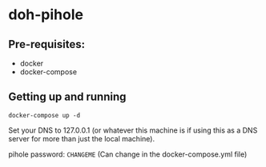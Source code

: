 # doh-pihole

## Pre-requisites:

- docker
- docker-compose

## Getting up and running

```
docker-compose up -d
```

Set your DNS to 127.0.0.1 (or whatever this machine is if using this as a DNS server for more than just the local machine).

pihole password: `CHANGEME` (Can change in the docker-compose.yml file)
